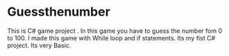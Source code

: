 # Guessthenumber
This is  C# game project . In this game you have to guess the number fom 0 to 100. I made this game with While loop and if statements. Its my fist C# project. Its very Basic.

